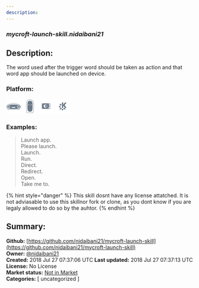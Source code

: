 ```yaml
---
description: 
---
```


### _mycroft-launch-skill.nidaibani21_  
## Description:  
The word used after the trigger word should be taken as action and that word app should be launched on device.  
  
  
### Platform:  
 ![Mark I](../.gitbook/assets/mark-1-icon.png)  ![Mark II](../.gitbook/assets/mark-2-icon.png)  ![Picroft](../.gitbook/assets/picroft-icon.png)  ![plasmoid](../.gitbook/assets/kde.png)   
### Examples:  
> Launch app.  
> Please launch.  
> Launch.  
> Run.  
> Direct.  
> Redirect.  
> Open.  
> Take me to.  
  
{% hint style="danger" %}
This skill dosnt have any license attatched. It is not adviasable to use this skillnor fork or clone, as you dont know if you are legaly allowed to do so by the auhtor.
{% endhint %}
  
## Summary:  
**Github:** [https://github.com/nidaibani21/mycroft-launch-skill](https://github.com/nidaibani21/mycroft-launch-skill)  
**Owner:** [@nidaibani21](https://github.com/nidaibani21)  
**Created:** 2018 Jul 27 07:37:06 UTC  **Last updated:** 2018 Jul 27 07:37:13 UTC  
**License:** No License  
**Market status:** [Not in Market](https://market.mycroft.ai/skill/)  
**Categories:** [ uncategorized ]   
